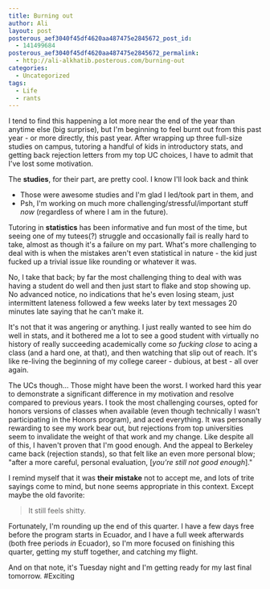 ```yaml
---
title: Burning out
author: Ali
layout: post
posterous_aef3040f45df4620aa487475e2845672_post_id:
  - 141499684
posterous_aef3040f45df4620aa487475e2845672_permalink:
  - http://ali-alkhatib.posterous.com/burning-out
categories:
  - Uncategorized
tags:
  - Life
  - rants
---
```

I tend to find this happening a lot more near the end of the year than anytime else (big surprise), but I'm beginning to feel burnt out from this past year - or more directly, this past year. After wrapping up three full-size studies on campus, tutoring a handful of kids in introductory stats, and getting back rejection letters from my top UC choices, I have to admit that I've lost some motivation. 

The **studies**, for their part, are pretty cool. I know I'll look back and think

- Those were awesome studies and I'm glad I led/took part in them, and
- Psh, I'm working on much more challenging/stressful/important stuff *now* (regardless of where I am in the future).

Tutoring in **statistics** has been informative and fun most of the time, but seeing one of my tutees(?) struggle and occasionally fail is really hard to take, almost as though it's a failure on my part. What's more challenging to deal with is when the mistakes aren't even statistical in nature - the kid just fucked up a trivial issue like rounding or whatever it was.

No, I take that back; by far the most challenging thing to deal with was having a student do well and then just start to flake and stop showing up. No advanced notice, no indications that he's even losing steam, just intermittent lateness followed a few weeks later by text messages 20 minutes late saying that he can't make it.

It's not that it was angering or anything. I just really wanted to see him do well in stats, and it bothered me a lot to see a good student with virtually no history of really succeeding academically come *so fucking close* to acing a class (and a hard one, at that), and then watching that slip out of reach. It's like re-living the beginning of my college career - dubious, at best - all over again.

The UCs though... Those might have been the worst. I worked hard this year to demonstrate a significant difference in my motivation and resolve compared to previous years. I took the most challenging courses, opted for honors versions of classes when available (even though technically I wasn't participating in the Honors program), and aced everything. It was personally rewarding to see my work bear out, but rejections from top universities seem to invalidate the weight of that work and my change. Like despite all of this, I haven't proven that I'm good enough. And the appeal to Berkeley came back (rejection stands), so that felt like an even more personal blow; "after a more careful, personal evaluation, [*you're still not good enough*]."

I remind myself that it was **their mistake** not to accept me, and lots of trite sayings come to mind, but none seems appropriate in this context. Except maybe the old favorite:

> It still feels shitty.

Fortunately, I'm rounding up the end of this quarter. I have a few days free before the program starts in Ecuador, and I have a full week afterwards (both free periods *in* Ecuador), so I'm more focused on finishing this quarter, getting my stuff together, and catching my flight.

And on that note, it's Tuesday night and I'm getting ready for my last final tomorrow. #Exciting
